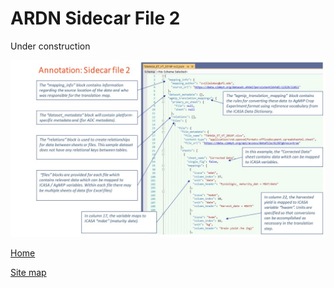 # ARDN Sidecar File 2

Under construction

![image](https://github.com/agmip/ARDN/raw/master/docs/images/SC2.jpg)


[Home](index.md)

[Site map](SiteMap.md)

